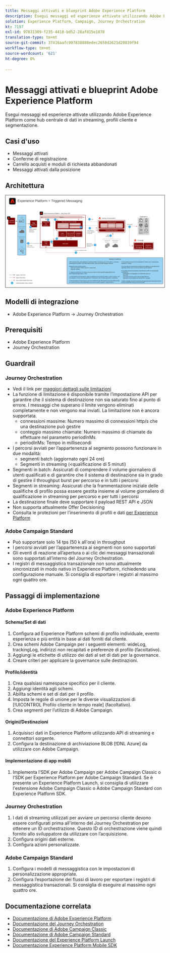 ```yaml
---
title: Messaggi attivati e blueprint Adobe Experience Platform
description: Esegui messaggi ed esperienze attivate utilizzando Adobe Experience Platform come hub centrale di dati in streaming, profili cliente e segmentazione.
solution: Experience Platform, Campaign, Journey Orchestration
kt: 7197
exl-id: 97831309-f235-4418-bd52-28af815e1878
translation-type: tm+mt
source-git-commit: 37416aafc997838888edec2658d2621d20839f94
workflow-type: tm+mt
source-wordcount: '621'
ht-degree: 0%

---
```


# Messaggi attivati e blueprint Adobe Experience Platform

Esegui messaggi ed esperienze attivate utilizzando Adobe Experience Platform come hub centrale di dati in streaming, profili cliente e segmentazione.

## Casi d&#39;uso

* Messaggi attivati
* Conferme di registrazione
* Carrello acquisti e moduli di richiesta abbandonati
* Messaggi attivati dalla posizione

## Architettura

<img src="assets/triggered.svg" alt="Architettura di riferimento per la blueprint Adobe Experience Platform e la messaggistica attivata" style="border:1px solid #4a4a4a" />

## Modelli di integrazione

* Adobe Experience Platform -> Journey Orchestration

## Prerequisiti

* Adobe Experience Platform
* Journey Orchestration

## Guardrail

### Journey Orchestration

* Vedi il link per [maggiori dettagli sulle limitazioni](https://experienceleague.adobe.com/docs/journeys/using/starting-with-journeys/limitations.html?lang=en#starting-with-journeys)
* La funzione di limitazione è disponibile tramite l’impostazione API per garantire che il sistema di destinazione non sia saturato fino al punto di errore. I messaggi che superano il limite vengono eliminati completamente e non vengono mai inviati. La limitazione non è ancora supportata.
   * connessioni massime: Numero massimo di connessioni http/s che una destinazione può gestire
   * conteggio massimo chiamate: Numero massimo di chiamate da effettuare nel parametro periodInMs
   * periodInMs: Tempo in millisecondi
* I percorsi avviati per l’appartenenza al segmento possono funzionare in due modalità:
   * segmenti batch (aggiornato ogni 24 ore)
   * Segmenti in streaming (&lt;qualificazione di 5 minuti)
* Segmenti in batch: Assicurati di comprendere il volume giornaliero di utenti qualificati e di garantire che il sistema di destinazione sia in grado di gestire il throughput burst per percorso e in tutti i percorsi
* Segmenti in streaming: Assicurati che la frammentazione iniziale delle qualifiche di profilo possa essere gestita insieme al volume giornaliero di qualificazione in streaming per percorso e per tutti i percorsi
* La destinazione finale deve supportare il payload REST API e JSON
* Non supporta attualmente Offer Decisioning
* Consulta le protezioni per l’inserimento di profili e dati [per Experience Platform](https://experienceleague.adobe.com/docs/experience-platform/profile/guardrails.html?lang=en)

### Adobe Campaign Standard

* Può supportare solo 14 tps (50 k all&#39;ora) in throughput
* I percorsi avviati per l’appartenenza ai segmenti non sono supportati
* Gli eventi di reazione all’apertura o ai clic dei messaggi transazionali sono supportati all’interno del Journey Orchestration.
* I registri di messaggistica transazionale non sono attualmente sincronizzati in modo nativo in Experience Platform, richiedendo una configurazione manuale. Si consiglia di esportare i registri al massimo ogni quattro ore.


## Passaggi di implementazione

### Adobe Experience Platform

#### Schema/Set di dati

1. Configura ad Experience Platform schemi di profilo individuale, evento esperienza e più entità in base ai dati forniti dal cliente.
1. Crea schemi Adobe Campaign per i seguenti elementi: wideLog, trackingLog, indirizzi non recapitati e preferenze di profilo (facoltativo).
1. Aggiungi le etichette di utilizzo dei dati al set di dati per la governance.
1. Creare criteri per applicare la governance sulle destinazioni.

#### Profilo/identità

1. Crea qualsiasi namespace specifico per il cliente.
1. Aggiungi identità agli schemi.
1. Abilita schemi e set di dati per il profilo.
1. Imposta le regole di unione per le diverse visualizzazioni di [!UICONTROL Profilo cliente in tempo reale] (facoltativo).
1. Crea segmenti per l’utilizzo di Adobe Campaign.

#### Origini/Destinazioni

1. Acquisisci dati in Experience Platform utilizzando API di streaming e connettori sorgente.
1. Configura la destinazione di archiviazione BLOB [!DNL Azure] da utilizzare con Adobe Campaign.

#### Implementazione di app mobili

1. Implementa l’SDK per Adobe Campaign per Adobe Campaign Classic o l’SDK per Experience Platform per Adobe Campaign Standard. Se è presente un Experience Platform Launch, si consiglia di utilizzare l&#39;estensione Adobe Campaign Classic o Adobe Campaign Standard con Experience Platform SDK.


### Journey Orchestration

1. I dati di streaming utilizzati per avviare un percorso cliente devono essere configurati prima all&#39;interno del Journey Orchestration per ottenere un ID orchestrazione. Questo ID di orchestrazione viene quindi fornito allo sviluppatore da utilizzare con l’acquisizione.
1. Configura origini dati esterne.
1. Configura azioni personalizzate.

### Adobe Campaign Standard

1. Configura i modelli di messaggistica con le impostazioni di personalizzazione appropriate.
1. Configura l’esportazione dei flussi di lavoro per esportare i registri di messaggistica transazionali. Si consiglia di eseguire al massimo ogni quattro ore.


## Documentazione correlata

* [Documentazione di Adobe Experience Platform](https://experienceleague.adobe.com/docs/experience-platform.html?lang=en)
* [Documentazione del Journey Orchestration](https://experienceleague.adobe.com/docs/journey-orchestration.html?lang=en)
* [Documentazione di Adobe Campaign Classic](https://experienceleague.adobe.com/docs/campaign-classic.html?lang=en)
* [Documentazione di Adobe Campaign Standard](https://experienceleague.adobe.com/docs/campaign-standard.html?lang=en)
* [Documentazione del Experience Platform Launch](https://experienceleague.adobe.com/docs/launch.html?lang=en)
* [Documentazione Experience Platform Mobile SDK](https://experienceleague.adobe.com/docs/mobile.html?lang=en)

